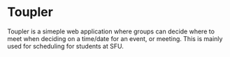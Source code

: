 # Toupler

Toupler is a simeple web application where groups can decide where to meet when deciding on a time/date for an event, or meeting.
This is mainly used for scheduling for students at SFU. 
